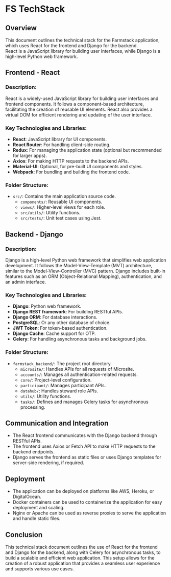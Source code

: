 # FS TechStack

## Overview
This document outlines the technical stack for the Farmstack application, which uses React for the frontend and Django for the backend.  
React is a JavaScript library for building user interfaces, while Django is a high-level Python web framework.

## Frontend - React

### Description:
React is a widely-used JavaScript library for building user interfaces and frontend components. It follows a component-based architecture, facilitating the creation of reusable UI elements. React also provides a virtual DOM for efficient rendering and updating of the user interface.

### Key Technologies and Libraries:
- **React**: JavaScript library for UI components.
- **React Router**: For handling client-side routing.
- **Redux**: For managing the application state (optional but recommended for larger apps).
- **Axios**: For making HTTP requests to the backend APIs.
- **Material-UI**: Optional, for pre-built UI components and styles.
- **Webpack**: For bundling and building the frontend code.

### Folder Structure:
- `src/`: Contains the main application source code.
  - `components/`: Reusable UI components.
  - `views/`: Higher-level views for each role.
  - `src/utils/`: Utility functions.
  - `src/tests/`: Unit test cases using Jest.

## Backend - Django

### Description:
Django is a high-level Python web framework that simplifies web application development. It follows the Model-View-Template (MVT) architecture, similar to the Model-View-Controller (MVC) pattern. Django includes built-in features such as an ORM (Object-Relational Mapping), authentication, and an admin interface.

### Key Technologies and Libraries:
- **Django**: Python web framework.
- **Django REST framework**: For building RESTful APIs.
- **Django ORM**: For database interactions.
- **PostgreSQL**: Or any other database of choice.
- **JWT Token**: For token-based authentication.
- **Django Cache**: Cache support for OTP.
- **Celery**: For handling asynchronous tasks and background jobs.

### Folder Structure:
- `farmstack_backend/`: The project root directory.
  - `microsite/`: Handles APIs for all requests of Microsite.
  - `accounts/`: Manages all authentication-related requests.
  - `core/`: Project-level configuration.
  - `participant/`: Manages participant APIs.
  - `datahub/`: Handles steward role APIs.
  - `utils/`: Utility functions.
  - `tasks/`: Defines and manages Celery tasks for asynchronous processing.

## Communication and Integration
- The React frontend communicates with the Django backend through RESTful APIs.
- The frontend uses Axios or Fetch API to make HTTP requests to the backend endpoints.
- Django serves the frontend as static files or uses Django templates for server-side rendering, if required.

## Deployment
- The application can be deployed on platforms like AWS, Heroku, or DigitalOcean.
- Docker containers can be used to containerize the application for easy deployment and scaling.
- Nginx or Apache can be used as reverse proxies to serve the application and handle static files.

## Conclusion
This technical stack document outlines the use of React for the frontend and Django for the backend, along with Celery for asynchronous tasks, to build a scalable and efficient web application. This setup allows for the creation of a robust application that provides a seamless user experience and supports various use cases.
